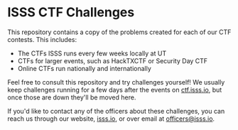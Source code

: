 # ISSS CTF Challenges

This repository contains a copy of the problems created for each of our CTF contests. This includes:
* The CTFs ISSS runs every few weeks locally at UT
* CTFs for larger events, such as HackTXCTF or Security Day CTF
* Online CTFs run nationally and internationally

Feel free to consult this repository and try challenges yourself! We usually keep challenges running for a few days after the events on [ctf.isss.io](http://ctf.isss.io), but once those are down they'll be moved here.

If you'd like to contact any of the officers about these challenges, you can reach us through our website, [isss.io](http://isss.io), or over email at [officers@isss.io](mailto:officers@isss.io).

